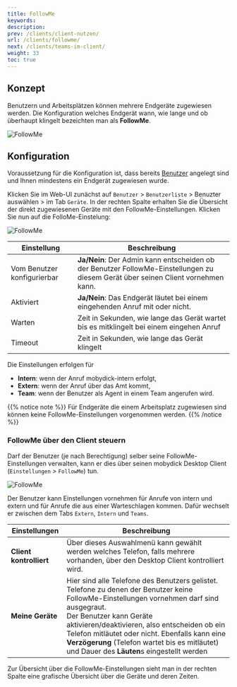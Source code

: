 ```yaml
---
title: FollowMe
keywords:
description:
prev: /clients/client-nutzen/
url: /clients/followme/
next: /clients/teams-im-client/
weight: 33
toc: true
---
```



## Konzept

Benutzern und Arbeitsplätzen können mehrere Endgeräte zugewiesen werden. Die Konfiguration welches Endgerät wann, wie lange und ob überhaupt klingelt bezeichten man als **FollowMe**.

![FollowMe](/followme.png)


## Konfiguration

Voraussetzung für die Konfiguration ist, dass bereits  [Benutzer](../../benutzer/benutzer-arbeitsplaetze/) angelegt sind und Ihnen mindestens ein Endgerät zugewiesen wurde.

Klicken Sie im Web-UI zunächst auf `Benutzer` > `Benutzerliste` > Benuzter auswählen > im Tab `Geräte`. In der rechten Spalte erhalten Sie die Übersicht der direkt zugewiesenen Geräte mit den FollowMe-Einstellungen. Klicken Sie nun auf die FolloMe-Einstelung:

![FollowMe](/followme_einstellungen_commander.png?width=50%)

|Einstellung|Beschreibung|
|---|---|
|Vom Benutzer konfigurierbar|**Ja/Nein**: Der Admin kann entscheiden ob der Benutzer FollowMe-Einstellungen zu diesem Gerät über seinen Client vornehmen kann.|
|Aktiviert|**Ja/Nein**: Das Endgerät läutet bei einem eingehenden Anruf mit oder nicht.|
|Warten|Zeit in Sekunden, wie lange das Gerät wartet bis es mitklingelt bei einem eingehen Anruf|
|Timeout|Zeit in Sekunden, wie lange das Gerät klingelt|

Die Einstellungen erfolgen für

* **Intern**: wenn der Anruf mobydick-intern erfolgt,
* **Extern**: wenn der Anruf über das Amt kommt,
* **Team**: wenn der Benutzer als Agent in einem Team angerufen wird.

{{% notice note %}}
Für Endgeräte die einem Arbeitsplatz zugewiesen sind können keine FollowMe-Einstellungen vorgenommen werden.
{{% /notice %}}

### FollowMe über den Client steuern

Darf der Benutzer (je nach Berechtigung) selber seine FollowMe-Einstellungen verwalten, kann er dies über seinen mobydick Desktop Client (`Einstellungen` > `FollowMe`) tun.

![FollowMe](/followme_einstellungen_client.png?width=100%)

Der Benutzer kann Einstellungen vornehmen für Anrufe von intern und extern und für Anrufe die aus einer Warteschlagen kommen. Dafür wechselt er zwischen dem Tabs `Extern`, `Intern` und `Teams`.

|Einstellungen|Beschreibung|
|---|---|
|**Client kontrolliert**|Über dieses Auswahlmenü kann gewählt werden welches Telefon, falls mehrere vorhanden, über den Desktop Client kontrolliert wird.|
|**Meine Geräte**|Hier sind alle Telefone des Benutzers gelistet. Telefone zu denen der Benutzer keine FollowMe-Einstellungen vornehmen darf sind ausgegraut.<br>Der Benutzer kann Geräte aktivieren/deaktivieren, also entscheiden ob ein Telefon mitläutet oder nicht. Ebenfalls kann eine **Verzögerung** (Telefon wartet bis es mitläutet) und Dauer des **Läuten**s eingestellt werden|

Zur Übersicht über die FollowMe-Einstellungen sieht man in der rechten Spalte eine grafische Übersicht über die Geräte und deren Zeiten.

<!--FIXME wenn Client fertig übersetzt ist Felder nochmal prüfen -->




<!-- ### Followme über den Mobility Client steuern -->
<!--FIXME mobility client!!!  -->
